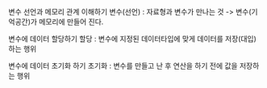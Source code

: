변수 선언과 메모리 관계 이해하기
변수(선언) : 자료형과 변수가 만나는 것 -> 변수(기억공간)가 메모리에 만들어 진다.

변수에 데이터 할당하기
할당 : 변수에 지정된 데이터타입에 맞게 데이터를 저장(대입)하는 행위

변수에 데이터 초기화 하기
초기화 : 변수를 만들고 난 후 연산을 하기 전에 값을 저장하는 행위

